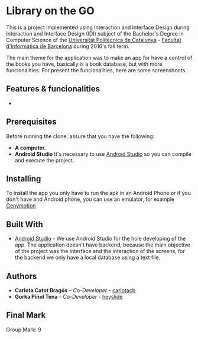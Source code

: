 # Library on the GO

This is a project implemented using Interaction and Interface Design during Interaction and Interface Design (IDI) subject of the Bachelor's Degree in Computer Science of the [Universitat Politècnica de Catalunya](https://www.upc.edu/ca) - [Facultat d'informàtica de Barcelona](https://www.fib.upc.edu/) during 2016's fall term. 

The main theme for the application was to make an app for have a control of the books you have, basically is a book database, but with more funcionalities. For present the funcionalities, here are some screenshoots.



## Features & funcionalities

* 


## Prerequisites
Before running the clone, assure that you have the following:

- **A computer.**
- **Android Studio** It's necessary to use [Android Studio](https://developer.android.com/studio/) so you can compile and execute the project.

## Installing

To install the app you only have tu run the apk in an Android Phone or if you don't have and Android phone, you can use an emulator, for example [Genymotion](https://www.genymotion.com/fun-zone/)


## Built With

* [Android Studio](https://www.opengl.org/) - We use Android Studio for the hole developing of the app. The application doesn't have backend, because the main objective of the project was the interface and the interaction of the screens, for the backend we only have a local database using a text file.

## Authors

* **Carlota Catot Bragós** – _Co-Developer_ - [carlotacb](https://github.com/carlotacb)
* **Gorka Piñol Tena** - _Co-Developer_ - [heyslide](https://github.com/heyslide)

## Final Mark

Group Mark: 9
